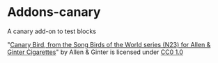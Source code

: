 # Addons-canary

A canary add-on to test blocks

"[Canary Bird, from the Song Birds of the World series (N23) for Allen & Ginter Cigarettes](https://www.metmuseum.org/art/collection/search/409663)" by Allen & Ginter is licensed under [CC0 1.0](https://creativecommons.org/licenses/CC0/1.0/?ref=ccsearch&atype=rich)
